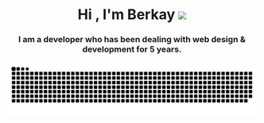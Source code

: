 <h1 align="center"><b>Hi , I'm Berkay </b><img src="https://media.giphy.com/media/hvRJCLFzcasrR4ia7z/giphy.gif" width="35"></h1>
<h3 align="center">I am a developer who has been dealing with web design & development for 5 years.</h3>
<img src="https://raw.githubusercontent.com/Platane/snk/output/github-contribution-grid-snake.svg">
